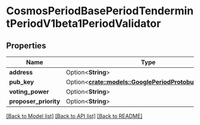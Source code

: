 # CosmosPeriodBasePeriodTendermintPeriodV1beta1PeriodValidator

## Properties

Name | Type | Description | Notes
------------ | ------------- | ------------- | -------------
**address** | Option<**String**> |  | [optional]
**pub_key** | Option<[**crate::models::GooglePeriodProtobufPeriodAny**](google.protobuf.Any.md)> |  | [optional]
**voting_power** | Option<**String**> |  | [optional]
**proposer_priority** | Option<**String**> |  | [optional]

[[Back to Model list]](../README.md#documentation-for-models) [[Back to API list]](../README.md#documentation-for-api-endpoints) [[Back to README]](../README.md)


